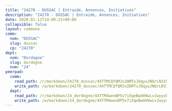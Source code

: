 ```yaml
---
title: "24270 - DUSSAC | Entraide, Annonces, Initiatives"
description: "24270 - DUSSAC | Entraide, Annonces, Initiatives"
date: 2020-01-11T14:09:21+09:00
collapsible: false
layout: commune
comm:
  nom: "DUSSAC"
  slug: dussac
  cp: "24270"
dept:
  nom: "Dordogne"
  slug: dordogne
  num: "24"
peerpad:
  comm:
    read_path: /r/markdown/24270_dussac/4XTTMCQfQMJvZAMTsJ8qyuJNQrLN335tq5zFAcET4Nxxy2X3L
    write_path: /w/markdown/24270_dussac/4XTTMCQfQMJvZAMTsJ8qyuJNQrLN335tq5zFAcET4Nxxy2X3L-K3TgTpZUz36eZLsPKLmY8K3AynJ5fTgZiJ4LKaktgZqwaoy6zCbk8RTuVHaMMSvSZQPQBGPUsSXNXPbfU41c1B83fr2TPXvWGW757R71XDkfcwqMCMjiQdbuhQLDkywk3zd6EB7k
  dept:
    read_path: /r/markdown/24_dordogne/4XTTM4wenBP5v7iXqeBwXH9wLvJwyyuNKzLxRyGzSZXmCuzgg
    write_path: /w/markdown/24_dordogne/4XTTM4wenBP5v7iXqeBwXH9wLvJwyyuNKzLxRyGzSZXmCuzgg-K3TgUusQQUSAmJPXozCTSBeqjqksxkVWGVxtHwEFrs5RuocQr8weKG2oQg7MVeg2F9Hhv7ggtBiBU8D9pdXEPa9M67VU3BzgAG9BCtQw3VY3Xcxk2YSegk3iUXMkpicGxxJr7mWp
---
```



